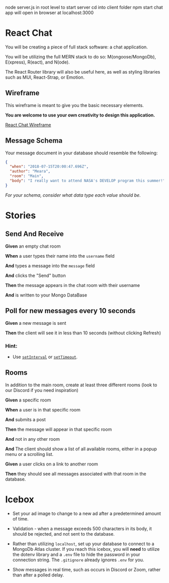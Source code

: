node server.js in root level to start server
cd into client folder
npm start
chat app will open in browser at localhost:3000


# React Chat

You will be creating a piece of full stack software: a chat application. 

You will be utilizing the full MERN stack to do so: M(ongoose/MongoDb), E(xpress), R(eact), and N(ode). 

The React Router library will also be useful here, as well as styling libraries such as MUI, React-Strap, or Emotion.

## Wireframe

This wireframe is meant to give you the basic necessary elements.

**You are welcome to use your own creativity to design this application.**

[React Chat Wireframe](https://www.figma.com/file/6aibA82lGfvPwBowRqFFCG/react-chat?node-id=0%3A1)


## Message Schema

Your message document in your database should resemble the following:

```json
{
  "when": "2018-07-15T20:00:47.696Z",
  "author": "Meara",
  "room": "Main",
  "body": "I really want to attend NASA's DEVELOP program this summer!"
}
```

_For your schema, consider what data type each value should be._

# Stories

## Send And Receive

**Given** an empty chat room

**When** a user types their name into the `username` field

**And** types a message into the `message` field

**And** clicks the "Send" button

**Then** the message appears in the chat room with their username

**And** is written to your Mongo DataBase


## Poll for new messages every 10 seconds

**Given** a new message is sent

**Then** the client will see it in less than 10 seconds (without clicking Refresh)

### Hint:

* Use [`setInterval`](https://developer.mozilla.org/en-US/docs/Web/API/WindowOrWorkerGlobalScope/setInterval) or [`setTimeout`](https://developer.mozilla.org/en-US/docs/Web/API/WindowOrWorkerGlobalScope/setTimeout).

## Rooms

In addition to the main room, create at least three different rooms (look to our Discord if you need inspiration)

**Given** a specific room 

**When** a user is in that specific room

**And** submits a post

**Then** the message will appear in that specific room

**And** not in any other room

**And** The client should show a list of all available rooms, either in a popup menu or a scrolling list.

**Given** a user clicks on a link to another room

**Then** they should see all messages associated with that room in the database.

# Icebox

  * Set your ad image to change to a new ad after a predetermined amount of time.

  * Validation - when a message exceeds 500 characters in its body, it should be rejected, and not sent to the database. 
 
  * Rather than utilizing `localhost`, set up your database to connect to a MongoDb Atlas cluster. If you reach this icebox, you will **need** to utilize the dotenv library and a `.env` file to hide the password in your connection string. The `.gitignore` already ignores `.env` for you.
 
  * Show messages in real time, such as occurs in Discord or Zoom, rather than after a polled delay.
